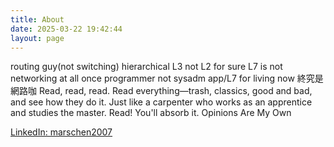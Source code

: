 ```yaml
---
title: About
date: 2025-03-22 19:42:44
layout: page
---
```

routing guy(not switching) hierarchical L3 not L2 for sure L7 is not networking at all once programmer not sysadm app/L7 for living now 終究是網路咖
Read, read, read. Read everything—trash, classics, good and bad, and see how they do it. Just like a carpenter who works as an apprentice and studies the master. Read! You'll absorb it. Opinions Are My Own

[LinkedIn: marschen2007](https://www.linkedin.com/in/marschen2007/)
